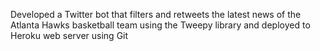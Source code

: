 Developed a Twitter bot that filters and retweets the latest news of the Atlanta Hawks basketball team using the Tweepy library and deployed to Heroku web server using Git
